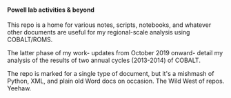 #### Powell lab activities &amp; beyond

This repo is a home for various notes, scripts, notebooks, and whatever other documents are useful for my regional-scale analysis using COBALT/ROMS.

The latter phase of my work- updates from October 2019 onward- detail my analysis of the results of two annual cycles (2013-2014) of COBALT.

The repo is marked for a single type of document, but it's a mishmash of Python, XML, and plain old Word docs on occasion. The Wild West of repos. Yeehaw.
